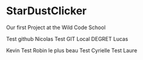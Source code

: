 # StarDustClicker
Our first Project at the Wild Code School

Test github Nicolas
Test GIT Local DEGRET Lucas

Kevin
Test Robin le plus beau
Test Cyrielle
Test Laure
